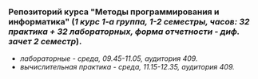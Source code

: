 ### Репозиторий курса "Методы программирования и информатика" (*1 курс 1-а группа, 1-2 семестры, часов: 32 практика + 32 лабораторных, форма отчетности - диф. зачет 2 семестр*).

  - *лабораторные - среда, 09.45-11.05, аудитория 409.*
  - *вычислительная практика - среда, 11.15-12.35, аудитория 409.*
